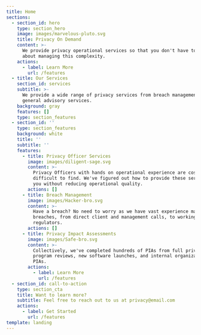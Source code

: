 ```yaml
---
title: Home
sections:
  - section_id: hero
    type: section_hero
    image: images/marvelous-pluto.svg
    title: Privacy On Demand
    content: >-
      We provide privacy operational services so that you don't have to worry
      about managing this complexity.
    actions:
      - label: Learn More
        url: /features
  - title: Our Services
    section_id: services
    subtitle: >-
      We provide a wide range of privacy services from breach management to
      general advisory services.
    background: gray
    features: []
    type: section_features
  - section_id: ''
    type: section_features
    background: white
    title: ''
    subtitle: ''
    features:
      - title: Privacy Officer Services
        image: images/diligent-sage.svg
        content: >-
          Privacy Officers with hands on operational experience are costly and
          difficult to find. We've figured out how to provide these services to
          you without reducing operational quality.
        actions: []
      - title: Breach Management
        image: images/Hacker-bro.svg
        content: >-
          Have a breach? No need to worry as we have vast experience managing
          breaches, from direct client and management calls, to working with the
          regulators.
        actions: []
      - title: Privacy Impact Assessments
        image: images/Safe-bro.svg
        content: >-
          Collectively, we've completed hundreds of PIAs from full privacy
          program reviews, new software launches, and internal organizational
          PIAs.
        actions:
          - label: Learn More
            url: /features
  - section_id: call-to-action
    type: section_cta
    title: Want to learn more?
    subtitle: Feel free to reach out to us at privacy@email.com
    actions:
      - label: Get Started
        url: /features
template: landing
---
```

